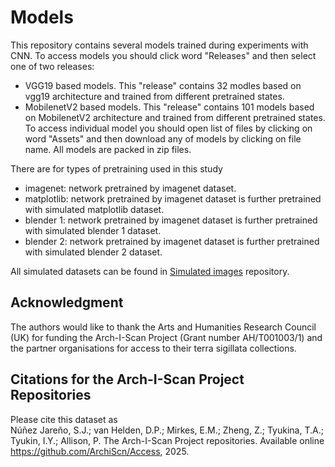 # Models

This repository contains several models trained during experiments with CNN.
To access models you should click word "Releases" and then select one of two releases:
* VGG19 based models. This "release" contains 32 modles based on vgg19 architecture and trained from different pretrained states.
* MobilenetV2 based models. This "release" contains 101 models based on MobilenetV2 architecture and trained from different pretrained states.
To access individual model you should open list of files by clicking on word "Assets" and then download any of models by clicking on file name. All models are packed in zip files.

There are for types of pretraining used in this study
* imagenet: network pretrained by imagenet dataset.
* matplotlib: network pretrained by imagenet dataset is further pretrained with simulated matplotlib dataset.
* blender 1: network pretrained by imagenet dataset is further pretrained with simulated blender 1 dataset.
* blender 2: network pretrained by imagenet dataset is further pretrained with simulated blender 2 dataset.

All simulated datasets can be found in [Simulated images](https://github.com/ArchiScn/Simulated_images) repository.

## Acknowledgment
The authors would like to thank the Arts and Humanities Research Council (UK) for funding the Arch-I-Scan Project (Grant number AH/T001003/1) and the partner organisations for access to their terra sigillata collections.

## Citations for the Arch-I-Scan Project Repositories
Please cite this dataset as<br>
Núñez Jareño, S.J.; van Helden, D.P.; Mirkes, E.M.; Zheng, Z.; Tyukina, T.A.; Tyukin, I.Y.; Allison, P. The Arch-I-Scan Project repositories. Available online https://github.com/ArchiScn/Access, 2025.

